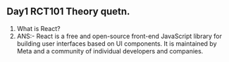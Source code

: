## Day1 RCT101 Theory quetn.

1. What is React?
2.  ANS:- React is a free and open-source front-end JavaScript library for building user interfaces based on UI components. It is maintained by Meta and a community of individual developers and companies.
